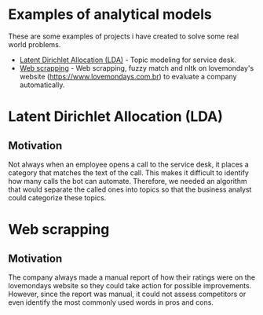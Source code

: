# **Examples of analytical models**

These are some examples of projects i have created to solve some real world problems.


- [Latent Dirichlet Allocation (LDA)](#lda) - Topic modeling for service desk.
- [Web scrapping](#web-scrapping) - Web scrapping, fuzzy match and nltk on lovemonday's website (https://www.lovemondays.com.br) to evaluate a company automatically.

# **Latent Dirichlet Allocation (LDA)**

## **Motivation**
Not always when an employee opens a call to the service desk, it places a category that matches the text of the call. This makes it difficult to identify how many calls the bot can automate. Therefore, we needed an algorithm that would separate the called ones into topics so that the business analyst could categorize these topics.

# **Web scrapping**

## **Motivation**
The company always made a manual report of how their ratings were on the lovemondays website so they could take action for possible improvements. However, since the report was manual, it could not assess competitors or even identify the most commonly used words in pros and cons. 

